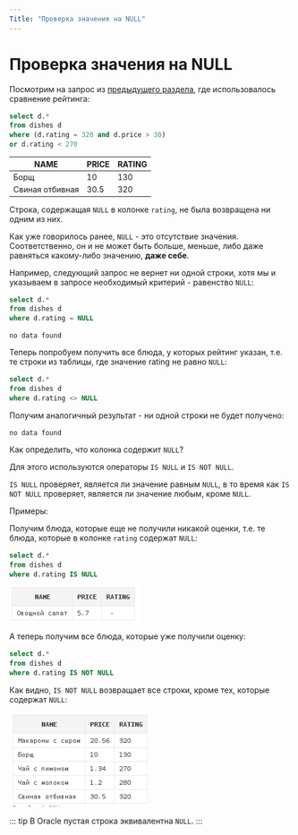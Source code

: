 ```yaml
---
Title: "Проверка значения на NULL"
---
```


# Проверка значения на NULL

Посмотрим на запрос из  [предыдущего раздела](/sql/basics/andor/), где использовалось сравнение рейтинга:

```sql
select d.*
from dishes d
where (d.rating = 320 and d.price > 30)
or d.rating < 270
```

NAME | PRICE | RATING|
-|-|-|
Борщ | 10 | 130
Свиная отбивная | 30.5 | 320

Строка, содержащая `NULL` в колонке `rating`, не была возвращена ни
одним из них.

Как уже говорилось ранее, `NULL` - это отсутствие значения.
Соответственно, он и не может быть больше, меньше, либо даже равняться
какому-либо значению, **даже себе**.

Например, следующий запрос не вернет ни одной строки, хотя мы
и указываем в запросе необходимый критерий - равенство `NULL`:

```sql
select d.*
from dishes d
where d.rating = NULL
```

```
no data found
```

Теперь попробуем получить все блюда, у которых рейтинг указан, т.е. те
строки из таблицы, где значение rating не равно `NULL`:

```sql
select d.*
from dishes d
where d.rating <> NULL
```

Получим аналогичный результат - ни одной строки не будет получено:

```
no data found
```

Как определить, что колонка содержит `NULL`?

Для этого используются операторы `IS NULL` и `IS NOT NULL`.

`IS NULL` проверяет, является ли значение равным `NULL`, в то время как `IS NOT NULL` проверяет, является ли значение любым, кроме `NULL`.

Примеры:

Получим блюда, которые еще не получили никакой оценки, т.е. те блюда,
которые в колонке `rating` содержат `NULL`:

```sql
select d.*
from dishes d
where d.rating IS NULL
```

![](/img/3_select/rating_is_null.png)

А теперь получим все блюда, которые уже получили оценку:

```sql
select d.*
from dishes d
where d.rating IS NOT NULL
```

Как видно, `IS NOT NULL` возвращает все строки, кроме тех, которые
содержат `NULL`:

![](/img/3_select/rating_is_not_null.png)


::: tip
В Oracle пустая строка эквивалентна `NULL`.
:::
